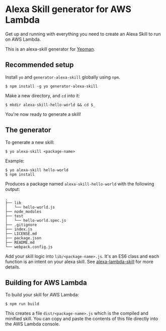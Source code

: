 # Alexa Skill generator for AWS Lambda

Get up and running with everything you need to create an Alexa Skill to run on
AWS Lambda.

This is an alexa-skill generator for [Yeoman](http://yeoman.io).

## Recommended setup

Install `yo` and `generator-alexa-skill` globally using `npm`.

```
$ npm install -g yo generator-alexa-skill
```

Make a new directory, and `cd` into it:

```
$ mkdir alexa-skill-hello-world && cd $_
```

You're now ready to generate a skill!

## The generator

To generate a new skill:

```
$ yo alexa-skill <package-name>
```

Example:

```
$ yo alexa-skill hello-world
$ npm install
```

Produces a package named `alexa-skill-hello-world` with the following output:

```
.
├── lib
│   └── hello-world.js
├── node_modules
├── test
│   └── hello-world.spec.js
├── .gitignore
├── index.js
├── LICENSE.md
├── package.json
├── README.md
└── webpack.config.js
```

Add your skill logic into `lib/<package-name>.js`. It's an ES6 class and each
function is an intent on your alexa skill. See [alexa-lambda-skill](https://github.com/cameronhunter/alexa-lambda-skill)
for more details.

## Building for AWS Lambda

To build your skill for AWS Lambda:

```
$ npm run build
```

This creates a file `dist/<package-name>.js` which is the compiled and minified
skill. You can copy and paste the contents of this file directly into the AWS
Lambda console.
